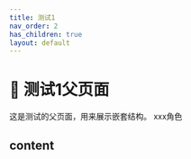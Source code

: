 ```yaml
---
title: 测试1
nav_order: 2
has_children: true
layout: default
---
```


# 🧪 测试1父页面

这是测试的父页面，用来展示嵌套结构。
xxx角色

content
- 



